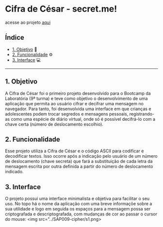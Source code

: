 # Cifra de César - secret.me!
acesse ao projeto [aqui](https://)

## Índice

* [1. Objetivo](#1-objetivo) 📌
* [2. Funcionalidade](#2-funcionalidade) ⚙️
* [3. Interface](#3-interface) 💻

***

## 1. Objetivo

A Cifra de César foi o primeiro projeto desenvolvido para o Bootcamp da Laboratória (9ª turma) e teve como objetivo o desenvolvimento de uma aplicação que permita ao usuário cifrar e decifrar uma mensagem no navegador. Para tanto, foi desenvolvida uma interface em que crianças e adolescentes podem trocar segredos e mensagens pessoais, registrando-as como uma espécie de diário virtual, onde só é possível decifrá-lo com a chave certa (número de deslocamento escolhio).  

## 2. Funcionalidade

Esse projeto utiliza a Cifra de César e o código ASCII para codificar e decodificar textos. Isso ocorre após a indicação pelo usuário de um número de deslocamento (chave secreta) que fará a substituição de cada letra da mensagem escrita por outra definida a partir do número de deslocamento indicado.

## 3. Interface

 O projeto possui uma interface minimalista e objetiva para facilitar o seu uso. No topo há o nome da aplicação com uma breve informaçõe sobre a sua utilidade e logo em seguida os espaços para a mensagem possa ser criptografada e descriptografada, com mudanças de cor ao passar o cursor do mouse: <img src="../SAP009-cipher/s1.png>


